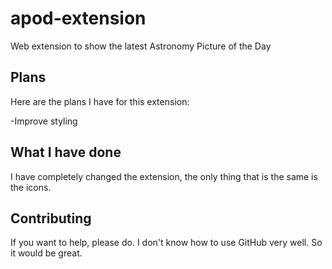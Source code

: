 # apod-extension
Web extension to show the latest Astronomy Picture of the Day

## Plans
Here are the plans I have for this extension:

-Improve styling

## What I have done
I have completely changed the extension, the only thing that is the same is the icons.

## Contributing
If you want to help, please do. I don't know how to use GitHub very well. So it would be great.
